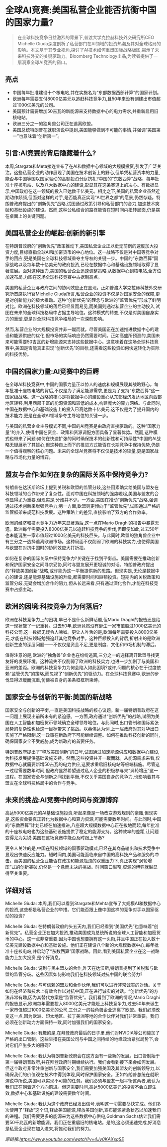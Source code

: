 # 全球AI竞赛:美国私营企业能否抗衡中国的国家力量?

>在全球科技竞争日益激烈的背景下,普渡大学克拉赫科技外交研究所CEO Michelle Giuda深度剖析了私营部门在AI领域的投资热潮及其对全球格局的影响。本文基于其专业视角,探讨了AI技术如何重塑国际战略版图,揭示了未来科技外交的关键驱动力。Bloomberg Technology出品,为读者提供了一扇洞察全球AI竞赛的窗口。

## 亮点
- 中国每年批准建设十个核电站,并在实施名为“东部数据西部计算”的国家计划。  
- 欧洲每年需要支付8000亿美元以追赶科技竞争力,且50年来没有创建出市值超过1000亿美元的公司。  
- 美国预计需要增加50吉瓦的新能源来支持数据中心的电力需求,并重新启用旧核电站。  
- 欧洲三分之一的独角兽公司正在逃离欧盟。  
- 美国总统特朗普在就职演说中提到,美国能够做到不可能的事情,并强调“美国第一”也意味着“创新第一”。

## 引言:AI竞赛的背后隐藏着什么?
本周,Stargate和Meta接连宣布了在AI和数据中心领域的大规模投资,引发了广泛关注。这些私营企业的动作展现了美国在技术创新上的野心,但单凭私营资本的力量,能否与中国等国以国家驱动的高额投资分庭抗礼?中国的“东数西算”战略、每年批准十座核电站、以及八大数据中心的建设,彰显其在这条赛道上的决心。有数据显示,中国政府在这一领域的投入已达数千亿美元。相比之下,美国的私营企业虽然近期动作频频,但面对这样的对手,是否能真正实现“AI世界之都”的愿景,仍然存疑。特朗普政府提出的“创新优先”战略,试图通过政策引导和私营部门的合力,加速技术突破和基础设施的建设。然而,这种公私结合的路径能否在短时间内扭转局面,仍是摆在桌面上的关键问题。

## 美国私营企业的崛起:创新的新引擎
在特朗普政府的“创新优先”政策推动下,美国私营企业正以史无前例的速度加大投资力度,目标直指全球AI和加密货币的中心地位。这一战略不仅是对中国等竞争对手的回应,更是美国在全球科技领域重夺主导权的关键一步。中国的“东数西算”国家战略以及每年数十亿美元的政府投资,已经在数据中心和基础设施领域取得了显著进展。面对这种压力,美国的私营企业迅速调整策略,从数据中心到核电站,全方位加速布局,力图在这场全球科技竞赛中占据制高点。

美国的私营企业与政府之间的协同效应正在显现。正如普渡大学克拉赫科技外交研究所首席执行官Michelle Giuda所言,私营企业的投资不仅是对国家安全的保障,更是对创新能力的极大推动。这种“创新优先”的理念与欧洲的“监管优先”形成了鲜明对比。欧洲在科技领域的落后已经显而易见,而美国则通过私营企业的主动投入,试图在未来的全球科技格局中占据主导地位。这种模式的转变,不仅是对美国自身实力的重塑,更是对全球科技竞争格局的一次深刻影响。

然而,私营企业的大规模投资并非一蹴而就。尽管美国正在加速推进数据中心的建设和能源供应的优化,但市场的实际响应仍然需要时间。正如高盛所预测的,美国未来可能需要50吉瓦的新增能源来支持这些数据中心。这意味着在这场全球科技竞赛中,美国是否能真正实现“创新优先”的目标,还需看这些投资如何快速转化为实际的科技优势。

## 中国的国家力量:AI竞赛中的巨鳄
在全球AI科技竞赛中,中国的国家力量正以惊人的速度和规模展现其战略野心。每年批准十座核电站的背后,不仅是为了满足能源需求,更是为了支持“东数西算”这一国家级战略。这一战略的核心是将数据中心的建设重心从东部经济发达地区向西部地区转移,利用西部丰富的能源资源和较低的成本,构建庞大的算力网络。与此同时,中国在数据中心和基础设施上的投入已高达数十亿美元,这不仅是为了提升国内的技术能力,更是在全球AI领域争夺主导地位的关键一步。

与美国的私营企业主导模式不同,中国的AI竞赛是由政府直接驱动的。这种“国家力量”的介入,使得中国在资金、政策和资源调配方面具备了显著优势。然而,这种模式也带来了问题:如何在快速扩张的同时确保技术的创新性和可持续性?中国的AI战略无疑展示了其雄心,但这种自上而下的推进方式能否在长期竞争中保持优势,仍是一个值得观察的核心问题。未来的全球AI竞赛将不仅仅是技术的较量,更是国家战略与市场化力量的博弈。

## 盟友与合作:如何在复杂的国际关系中保持竞争力?
特朗普在达沃斯论坛上提到关税和欧盟的监管分歧,这些因素确实给美国与盟友在科技领域的合作带来了复杂性。面对中国在科技领域的强势崛起,美国与盟友的合作显得尤为重要,但现实是,分歧并不少。一方面,美国在推动“创新优先”战略,强调通过技术创新来增强竞争力;另一方面,欧盟则更倾向于“监管优先”,试图通过严格的监管框架来规范科技发展。这种策略上的差异,直接影响了双方的合作效率。

欧洲的经济和技术竞争力近年来显著落后,这一点在Mario Draghi的报告中暴露无遗。欧洲每年需要投入8000亿美元以追赶科技竞争的步伐,但即便如此,过去50年也未能诞生一家市值超过1000亿美元的科技巨头。与此同时,欧盟的独角兽企业中有三分之一选择逃离欧洲市场。这种局面不仅削弱了欧洲的科技实力,也使得美国与欧盟在对抗中国时的协同效应大打折扣。

如何在复杂的国际关系中保持竞争力?关键在于找到平衡点。美国需要在推动创新和保护国家安全之间寻求妥协,同时与盟友展开更坦诚的对话。特朗普政府提出的“释放美国创新”战略,或许能为这一平衡提供新的思路。但现实是,无论是数据中心的建设,还是能源基础设施的升级,都需要时间和巨额投资。短期内的关税政策和监管分歧,无疑会增加合作的阻力,但从长远来看,只有通过深化合作,才能在科技竞赛中占据主动。

## 欧洲的困境:科技竞争力为何落后?
欧洲在科技竞争力上的困境,早已不是什么新鲜话题,但Mario Draghi的报告还是给这一现状敲了一记重锤。过去50年,欧洲竟然没有诞生一家市值超过1000亿美元的科技公司,这一数据无疑令人唏嘘。更让人咋舌的是,欧洲每年需要投入8000亿美元,才能在科技领域勉强追赶其他竞争对手。这种巨额投入的背后,折射出的是欧洲创新生态的深层问题——不仅仅是资金不足,更是制度、文化和市场机制的滞后。

值得注意的是,欧洲的“独角兽”企业也在纷纷逃离,三分之一的选择离开欧盟寻找更友好的发展环境。这种流失不仅削弱了欧洲的科技实力,也进一步加剧了与美国和亚洲的差距。欧洲的科技竞争力为何会陷入如此困境?或许,问题的核心在于过度依赖“监管优先”的策略,而忽视了“创新优先”的驱动力。在全球科技竞赛中,欧洲的步伐显得迟缓而沉重,仿佛被自身的条条框框所束缚。

## 国家安全与创新的平衡:美国的新战略
国家安全与创新的平衡,一直是美国科技战略的核心议题。新一届特朗普政府在这一问题上展现出前所未有的紧迫感。一方面,政府通过“创新优先”的战略,试图为美国在人工智能和加密货币领域确立全球领导地位。与此同时,出口管制和国际紧张局势的复杂性也给这一目标带来了挑战。以英伟达为例,上一届政府对其对华出口实施了严格限制,这一政策在新政府下可能继续调整。如何在推动科技创新的同时,确保国家安全不受威胁,成为新政府的首要任务。

特朗普政府提出了“释放美国创新”的口号,试图通过加速能源供应和数据中心建设,为科技发展提供基础设施支持。然而,这些投资并非一蹴而就。从能源需求来看,仅数据中心就需要新增50吉瓦的电力供应,这要求重启旧核电站等极端措施。尽管这一过程需要数年时间,但政府显然希望通过私人企业的积极参与来“涡轮增压”这一进程。在国家安全与创新之间找到平衡,不仅关乎美国自身的竞争力,也影响着其与盟友在全球科技格局中的合作与竞争。

## 未来的挑战:AI竞赛中的时间与资源博弈
高达5000亿美元的AI基础设施投资,听起来像是一场改变游戏规则的豪赌,但现实是,这些资金要真正转化为数据中心和算力资源,可能需要数年时间。与此同时,中国的“东数西算”计划已经在加速推进,八座超大规模数据中心正在拔地而起,每年批准的十座核电站也为这些基础设施提供了稳定的能源支持。这种效率的差距,让问题变得尤为尖锐:美国在这场竞赛中能否及时跟上节奏?

更令人关注的是,中国在科技领域的国家驱动模式,已经在其商品输出和技术竞争中显现出快速反应能力。短时间内,美国可能面临来自中国的高科技产品和服务的冲击。而美国的私营企业能否在政策和能源瓶颈的双重压力下,真正实现“涡轮增压”式的创新突破,仍然是一个悬而未决的挑战。时间窗口越窄,资源的博弈就越显得至关重要。

## 详细对话
Michelle Giuda: 本周,我们可以看到Stargate和Mehta宣布了大规模AI和数据中心的投资,这些都是私营企业的举措。它们能否跟上像中国这样的竞争对手以国家驱动的投资?

Michelle Giuda: 在特朗普政府的头五天内,我们已经看到“美国优先”也意味着“创新优先”。私营企业正在加大投资,推动美国成为总统所说的全球人工智能和加密货币的中心。这一点非常重要,因为中国也想要拥有这一头衔,并且中国正在投入数十亿美元建设数据中心和基础设施。他们正在建设八个新的大规模数据中心,每年批准十座核电站,并启动了“东数西算”国家战略。因此,看到美国私营企业在这一战略能力上加大投资,是个好消息。

Michelle Giuda: 说到与民主盟友的合作,昨天在达沃斯,特朗普提到了关税和与欧盟的监管分歧。这些因素如何影响我们在科技领域对抗中国的联合努力?

Michelle Giuda: 与可信赖的盟友和合作伙伴,我们可以进行非常诚实的对话。关于如何在经济和技术上有效合作以对抗中国,正在进行诚实的对话。“创新优先”的方法非常有趣,因为其替代方案是“监管优先”。我们看到了欧洲的情况,Mario Draghi的报告显示,欧洲每年需要投入8000亿美元才能赶上科技竞争力,过去50年未诞生一家市值超过1000亿美元的公司,三分之一的独角兽企业逃离了欧盟。我们必须改变这一点,因为欧洲、印太地区、拉丁美洲等地的合作伙伴对我们非常重要。我们必须在创新动力方面保持一致,同时加强我们的国家安全。

Michelle Giuda: 有趣的是,在拜登政府最后的日子里,他们对NVIDIA等公司施加了严格的出口管制。这些举措在美国公司与中国之间持续的地缘政治紧张局势下,会对它们产生多大的阻碍?

Michelle Giuda: 我认为特朗普新政府会在这方面有一些新的发展。出口管制始于第一届特朗普政府,并在拜登政府时期继续执行。我们会看到接下来会如何发展。但这个政府非常注重创新与国家安全,我们需要加强美国及其盟友的创新领导力,以确保我们的价值观在技术中得到体现,同时保护国家安全。正如特朗普总统在就职演说中所说,美国可以实现不可能的任务。我们必须与盟友一起平衡这两者,我认为我们正在朝着这个方向前进。但这需要时间,高达5000亿美元的投资不会立即生效,数据中心和基础设施的建设需要数年时间。

Michelle Giuda: 我认为这个政府已经发出信号,表明这一切需要尽快完成。他们多次使用了“释放”这个词,释放美国能源,释放美国创新,宣布能源紧急状态以加速我们的进程。我们需要更多的能源来为这些数据中心供电,Goldman Sachs估计我们需要50千兆瓦的新增能源。我们正在重启旧的核电站。是的,这必须迅速完成,好消息是私营企业现在加入进来,将推动我们的努力。

_原链接:https://www.youtube.com/watch?v=4Jv0KAXsqSE_